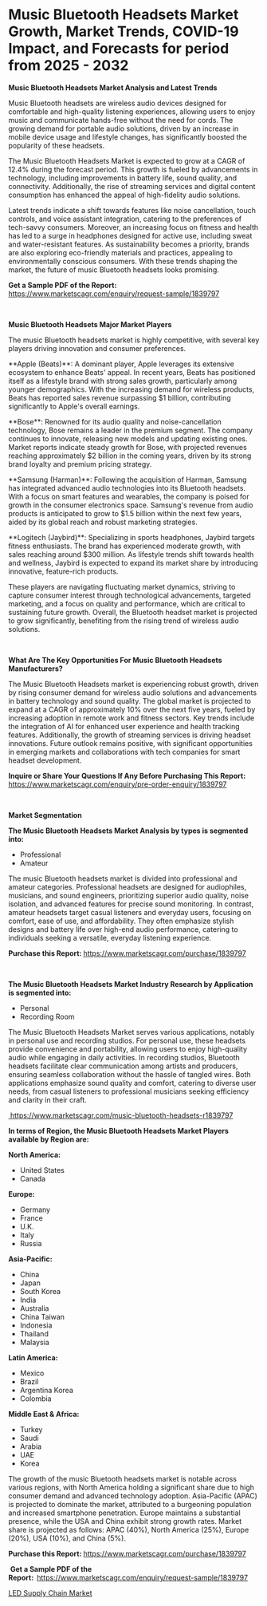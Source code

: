 <p><h1>Music Bluetooth Headsets Market Growth, Market Trends, COVID-19 Impact, and Forecasts for period from 2025 - 2032</h1></p><p><strong>Music Bluetooth Headsets Market Analysis and Latest Trends</strong></p>
<p><p>Music Bluetooth headsets are wireless audio devices designed for comfortable and high-quality listening experiences, allowing users to enjoy music and communicate hands-free without the need for cords. The growing demand for portable audio solutions, driven by an increase in mobile device usage and lifestyle changes, has significantly boosted the popularity of these headsets.</p><p>The Music Bluetooth Headsets Market is expected to grow at a CAGR of 12.4% during the forecast period. This growth is fueled by advancements in technology, including improvements in battery life, sound quality, and connectivity. Additionally, the rise of streaming services and digital content consumption has enhanced the appeal of high-fidelity audio solutions. </p><p>Latest trends indicate a shift towards features like noise cancellation, touch controls, and voice assistant integration, catering to the preferences of tech-savvy consumers. Moreover, an increasing focus on fitness and health has led to a surge in headphones designed for active use, including sweat and water-resistant features. As sustainability becomes a priority, brands are also exploring eco-friendly materials and practices, appealing to environmentally conscious consumers. With these trends shaping the market, the future of music Bluetooth headsets looks promising.</p></p>
<p><strong>Get a Sample PDF of the Report:&nbsp;</strong> <a href="https://www.marketscagr.com/enquiry/request-sample/1839797?utm_campaign=1848&utm_medium=2&utm_source=Github&utm_content=ia&utm_term=11022025&utm_id=music-bluetooth-headsets">https://www.marketscagr.com/enquiry/request-sample/1839797</a></p>
<p>&nbsp;</p>
<p><strong>Music Bluetooth Headsets Major Market Players</strong></p>
<p><p>The music Bluetooth headsets market is highly competitive, with several key players driving innovation and consumer preferences. </p><p>**Apple (Beats)**: A dominant player, Apple leverages its extensive ecosystem to enhance Beats' appeal. In recent years, Beats has positioned itself as a lifestyle brand with strong sales growth, particularly among younger demographics. With the increasing demand for wireless products, Beats has reported sales revenue surpassing $1 billion, contributing significantly to Apple's overall earnings.</p><p>**Bose**: Renowned for its audio quality and noise-cancellation technology, Bose remains a leader in the premium segment. The company continues to innovate, releasing new models and updating existing ones. Market reports indicate steady growth for Bose, with projected revenues reaching approximately $2 billion in the coming years, driven by its strong brand loyalty and premium pricing strategy.</p><p>**Samsung (Harman)**: Following the acquisition of Harman, Samsung has integrated advanced audio technologies into its Bluetooth headsets. With a focus on smart features and wearables, the company is poised for growth in the consumer electronics space. Samsung's revenue from audio products is anticipated to grow to $1.5 billion within the next few years, aided by its global reach and robust marketing strategies.</p><p>**Logitech (Jaybird)**: Specializing in sports headphones, Jaybird targets fitness enthusiasts. The brand has experienced moderate growth, with sales reaching around $300 million. As lifestyle trends shift towards health and wellness, Jaybird is expected to expand its market share by introducing innovative, feature-rich products.</p><p>These players are navigating fluctuating market dynamics, striving to capture consumer interest through technological advancements, targeted marketing, and a focus on quality and performance, which are critical to sustaining future growth. Overall, the Bluetooth headset market is projected to grow significantly, benefiting from the rising trend of wireless audio solutions.</p></p>
<p>&nbsp;</p>
<p><strong>What Are The Key Opportunities For Music Bluetooth Headsets Manufacturers?</strong></p>
<p><p>The Music Bluetooth Headsets market is experiencing robust growth, driven by rising consumer demand for wireless audio solutions and advancements in battery technology and sound quality. The global market is projected to expand at a CAGR of approximately 10% over the next five years, fueled by increasing adoption in remote work and fitness sectors. Key trends include the integration of AI for enhanced user experience and health tracking features. Additionally, the growth of streaming services is driving headset innovations. Future outlook remains positive, with significant opportunities in emerging markets and collaborations with tech companies for smart headset development.</p></p>
<p><strong>Inquire or Share Your Questions If Any Before Purchasing This Report:</strong> <a href="https://www.marketscagr.com/enquiry/pre-order-enquiry/1839797?utm_campaign=1848&utm_medium=2&utm_source=Github&utm_content=ia&utm_term=11022025&utm_id=music-bluetooth-headsets">https://www.marketscagr.com/enquiry/pre-order-enquiry/1839797</a></p>
<p>&nbsp;</p>
<p><strong>Market Segmentation</strong></p>
<p><strong>The Music Bluetooth Headsets Market Analysis by types is segmented into:</strong></p>
<p><ul><li>Professional</li><li>Amateur</li></ul></p>
<p><p>The music Bluetooth headsets market is divided into professional and amateur categories. Professional headsets are designed for audiophiles, musicians, and sound engineers, prioritizing superior audio quality, noise isolation, and advanced features for precise sound monitoring. In contrast, amateur headsets target casual listeners and everyday users, focusing on comfort, ease of use, and affordability. They often emphasize stylish designs and battery life over high-end audio performance, catering to individuals seeking a versatile, everyday listening experience.</p></p>
<p><strong>Purchase this Report:&nbsp;</strong><a href="https://www.marketscagr.com/purchase/1839797?utm_campaign=1848&utm_medium=2&utm_source=Github&utm_content=ia&utm_term=11022025&utm_id=music-bluetooth-headsets">https://www.marketscagr.com/purchase/1839797</a></p>
<p>&nbsp;</p>
<p><strong>The Music Bluetooth Headsets Market Industry Research by Application is segmented into:</strong></p>
<p><ul><li>Personal</li><li>Recording Room</li></ul></p>
<p><p>The Music Bluetooth Headsets Market serves various applications, notably in personal use and recording studios. For personal use, these headsets provide convenience and portability, allowing users to enjoy high-quality audio while engaging in daily activities. In recording studios, Bluetooth headsets facilitate clear communication among artists and producers, ensuring seamless collaboration without the hassle of tangled wires. Both applications emphasize sound quality and comfort, catering to diverse user needs, from casual listeners to professional musicians seeking efficiency and clarity in their craft.</p></p>
<p><a href="https://www.marketscagr.com/music-bluetooth-headsets-r1839797?utm_campaign=1848&utm_medium=2&utm_source=Github&utm_content=ia&utm_term=11022025&utm_id=music-bluetooth-headsets">&nbsp;https://www.marketscagr.com/music-bluetooth-headsets-r1839797</a></p>
<p><strong>In terms of Region, the Music Bluetooth Headsets Market Players available by Region are:</strong></p>
<p>
    <p> <strong> North America: </strong>
        <ul>
            <li>United States</li>
            <li>Canada</li>
        </ul>
        </p> 
    <p> <strong> Europe: </strong>
        <ul>
            <li>Germany</li>
            <li>France</li>
            <li>U.K.</li>
            <li>Italy</li>
            <li>Russia</li>
        </ul>
        </p> 
    <p> <strong> Asia-Pacific: </strong>
        <ul>
            <li>China</li>
            <li>Japan</li>
            <li>South Korea</li>
            <li>India</li>
            <li>Australia</li>
            <li>China Taiwan</li>
            <li>Indonesia</li>
            <li>Thailand</li>
            <li>Malaysia</li>
        </ul>
        </p> 
    <p> <strong> Latin America: </strong>
        <ul>
            <li>Mexico</li>
            <li>Brazil</li>
            <li>Argentina Korea</li>
            <li>Colombia</li>
        </ul>
        </p> 
    <p> <strong> Middle East & Africa: </strong>
        <ul>
            <li>Turkey</li>
            <li>Saudi</li>
            <li>Arabia</li>
            <li>UAE</li>
            <li>Korea</li>
        </ul>
    </p>
    </p>
<p><p>The growth of the music Bluetooth headsets market is notable across various regions, with North America holding a significant share due to high consumer demand and advanced technology adoption. Asia-Pacific (APAC) is projected to dominate the market, attributed to a burgeoning population and increased smartphone penetration. Europe maintains a substantial presence, while the USA and China exhibit strong growth rates. Market share is projected as follows: APAC (40%), North America (25%), Europe (20%), USA (10%), and China (5%).</p></p>
<p><strong>Purchase this Report: </strong><a href="https://www.marketscagr.com/purchase/1839797?utm_campaign=1848&utm_medium=2&utm_source=Github&utm_content=ia&utm_term=11022025&utm_id=music-bluetooth-headsets">https://www.marketscagr.com/purchase/1839797</a></p>
<p>&nbsp;<strong>Get a Sample PDF of the Report:&nbsp;&nbsp;</strong><a href="https://www.marketscagr.com/enquiry/request-sample/1839797?utm_campaign=1848&utm_medium=2&utm_source=Github&utm_content=ia&utm_term=11022025&utm_id=music-bluetooth-headsets">https://www.marketscagr.com/enquiry/request-sample/1839797</a></p>
<p><strong></strong></p>
<p><p><a href="https://github.com/marloy8/Market-Research-Report-List-7/blob/main/led-supply-chain-market.md?utm_campaign=1848&utm_medium=2&utm_source=Github&utm_content=ia&utm_term=11022025&utm_id=music-bluetooth-headsets">LED Supply Chain Market</a></p></p>